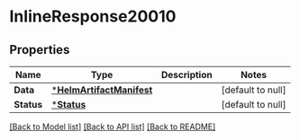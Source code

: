 # InlineResponse20010

## Properties
Name | Type | Description | Notes
------------ | ------------- | ------------- | -------------
**Data** | [***HelmArtifactManifest**](HelmArtifactManifest.md) |  | [default to null]
**Status** | [***Status**](Status.md) |  | [default to null]

[[Back to Model list]](../README.md#documentation-for-models) [[Back to API list]](../README.md#documentation-for-api-endpoints) [[Back to README]](../README.md)

